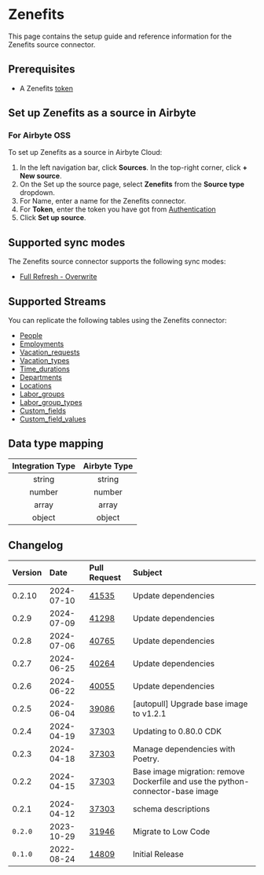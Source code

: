 # Zenefits

This page contains the setup guide and reference information for the Zenefits source connector.

## Prerequisites

- A Zenefits [token](https://developers.zenefits.com/v1.0/docs/auth)

## Set up Zenefits as a source in Airbyte

### For Airbyte OSS

To set up Zenefits as a source in Airbyte Cloud:

1.  In the left navigation bar, click **Sources**. In the top-right corner, click **+ New source**.
2.  On the Set up the source page, select **Zenefits** from the **Source type** dropdown.
3.  For Name, enter a name for the Zenefits connector.
4.  For **Token**, enter the token you have got from [Authentication](https://developers.zenefits.com/v1.0/docs/auth)
5.  Click **Set up source**.

## Supported sync modes

The Zenefits source connector supports the following sync modes:

- [Full Refresh - Overwrite](https://docs.airbyte.com/understanding-airbyte/connections/full-refresh-overwrite/)

## Supported Streams

You can replicate the following tables using the Zenefits connector:

- [People](https://developers.zenefits.com/docs/people)
- [Employments](https://developers.zenefits.com/docs/employment)
- [Vacation_requests](https://developers.zenefits.com/docs/vacation-requests)
- [Vacation_types](https://developers.zenefits.com/docs/vacation-types)
- [Time_durations](https://developers.zenefits.com/docs/time-durations)
- [Departments](https://developers.zenefits.com/docs/department)
- [Locations](https://developers.zenefits.com/docs/location)
- [Labor_groups](https://developers.zenefits.com/docs/labor-groups)
- [Labor_group_types](https://developers.zenefits.com/docs/labor-group-types)
- [Custom_fields](https://developers.zenefits.com/docs/custom-fields)
- [Custom_field_values](https://developers.zenefits.com/docs/custom-field-values)

## Data type mapping

| Integration Type | Airbyte Type |
| :--------------: | :----------: |
|      string      |    string    |
|      number      |    number    |
|      array       |    array     |
|      object      |    object    |

## Changelog

| Version | Date       | Pull Request                                             | Subject                                                                         |
| :------ | :--------- | :------------------------------------------------------- | :------------------------------------------------------------------------------ |
| 0.2.10 | 2024-07-10 | [41535](https://github.com/airbytehq/airbyte/pull/41535) | Update dependencies |
| 0.2.9 | 2024-07-09 | [41298](https://github.com/airbytehq/airbyte/pull/41298) | Update dependencies |
| 0.2.8 | 2024-07-06 | [40765](https://github.com/airbytehq/airbyte/pull/40765) | Update dependencies |
| 0.2.7 | 2024-06-25 | [40264](https://github.com/airbytehq/airbyte/pull/40264) | Update dependencies |
| 0.2.6 | 2024-06-22 | [40055](https://github.com/airbytehq/airbyte/pull/40055) | Update dependencies |
| 0.2.5 | 2024-06-04 | [39086](https://github.com/airbytehq/airbyte/pull/39086) | [autopull] Upgrade base image to v1.2.1 |
| 0.2.4 | 2024-04-19 | [37303](https://github.com/airbytehq/airbyte/pull/37303) | Updating to 0.80.0 CDK |
| 0.2.3 | 2024-04-18 | [37303](https://github.com/airbytehq/airbyte/pull/37303) | Manage dependencies with Poetry. |
| 0.2.2 | 2024-04-15 | [37303](https://github.com/airbytehq/airbyte/pull/37303) | Base image migration: remove Dockerfile and use the python-connector-base image |
| 0.2.1 | 2024-04-12 | [37303](https://github.com/airbytehq/airbyte/pull/37303) | schema descriptions |
| `0.2.0` | 2023-10-29 | [31946](https://github.com/airbytehq/airbyte/pull/31946) | Migrate to Low Code                                                             |
| `0.1.0` | 2022-08-24 | [14809](https://github.com/airbytehq/airbyte/pull/14809) | Initial Release                                                                 |
